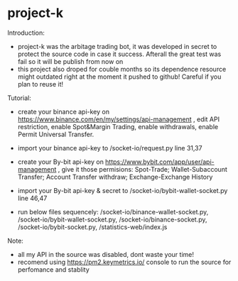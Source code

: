 # project-k
Introduction:
 - project-k was the arbitage trading  bot, it was developed in secret to protect the source code in case it success. Afterall the great test was fail so it will be publish from now on
 - this project also droped for couble months so its dependence resource might outdated right at the moment it pushed to github! Careful if you plan to reuse it!
 
 Tutorial:
  - create your binance api-key on https://www.binance.com/en/my/settings/api-management , edit API restriction, enable Spot&Margin Trading, enable withdrawals, enable Permit Universal Transfer.
  - import your binance api-key to /socket-io/request.py line 31,37
  - create your By-bit api-key on https://www.bybit.com/app/user/api-management , give it those permisions: Spot-Trade; Wallet-Subaccount Transfer; Account Transfer withdraw; Exchange-Exchange History
  - import your By-bit api-key & secret to /socket-io/bybit-wallet-socket.py line 46,47
  
  - run below files sequencely: /socket-io/binance-wallet-socket.py, /socket-io/bybit-wallet-socket.py, /socket-io/binance-socket.py, /socket-io/bybit-socket.py, /statistics-web/index.js
  
 Note:
  - all my API in the source was disabled, dont waste your time!
  - recomend using https://pm2.keymetrics.io/ console to run the source for perfomance and stablity

